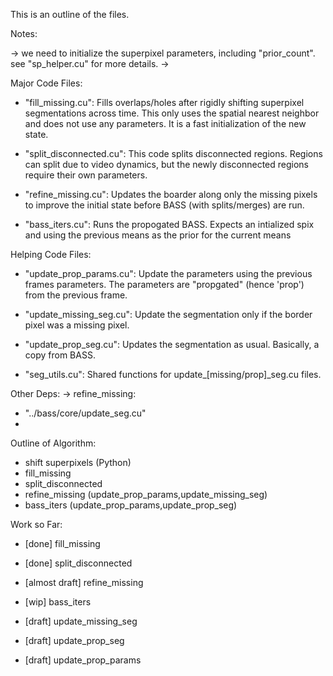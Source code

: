 This is an outline of the files.


Notes:

-> we need to initialize the superpixel parameters, including "prior_count". see "sp_helper.cu" for more details.
-> 

Major Code Files:

- "fill_missing.cu": Fills overlaps/holes after rigidly shifting superpixel segmentations across time. This only uses the spatial nearest neighbor and does not use any parameters. It is a fast initialization of the new state.

- "split_disconnected.cu": This code splits disconnected regions. Regions can split due to video dynamics, but the newly disconnected regions require their own parameters.

- "refine_missing.cu": Updates the boarder along only the missing pixels to improve the initial state before BASS (with splits/merges) are run.

- "bass_iters.cu": Runs the propogated BASS. Expects an intialized spix and using the previous means as the prior for the current means

Helping Code Files:

- "update_prop_params.cu": Update the parameters using the previous frames parameters. The parameters are "propgated" (hence 'prop') from the previous frame.

- "update_missing_seg.cu": Update the segmentation only if the border pixel was a missing pixel.

- "update_prop_seg.cu": Updates the segmentation as usual. Basically, a copy from BASS.

- "seg_utils.cu": Shared functions for update_[missing/prop]_seg.cu files.

Other Deps:
-> refine_missing:
   - "../bass/core/update_seg.cu"
   - 

Outline of Algorithm:

- shift superpixels (Python)
- fill_missing
- split_disconnected
- refine_missing (update_prop_params,update_missing_seg)
- bass_iters (update_prop_params,update_prop_seg)

Work so Far:

- [done] fill_missing
- [done] split_disconnected
- [almost draft] refine_missing
- [wip] bass_iters

- [draft] update_missing_seg
- [draft] update_prop_seg
- [draft] update_prop_params
